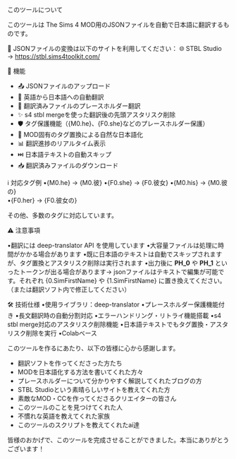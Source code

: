 このツールについて

このツールは The Sims 4 MOD用のJSONファイルを自動で日本語に翻訳するものです。


🔄 JSONファイルの変換は以下のサイトを利用してください：
🌐 STBL Studio → https://stbl.sims4toolkit.com/


🔧 機能

- 📤 JSONファイルのアップロード
- 🔄 英語から日本語への自動翻訳
- 🔧 翻訳済みファイルのプレースホルダー翻訳
- ✨ s4 stbl mergeを使った翻訳後の先頭アスタリスク削除
- 🛡️ タグ保護機能（{M0.he}、{F0.she}などのプレースホルダー保護）
- 📝 MOD固有のタグ置換による自然な日本語化
- 📊 翻訳進捗のリアルタイム表示
- ⏭️ 日本語テキストの自動スキップ
- 📥 翻訳済みファイルのダウンロード



ℹ️ 対応タグ例
•{M0.he}   → {M0.彼} 
•{F0.she}  → {F0.彼女} 
•{M0.his}  → {M0.彼の}  
•{F0.her}  → {F0.彼女の}  

その他、多数のタグに対応しています。


⚠️ 注意事項

•翻訳には deep-translator API を使用しています
•大容量ファイルは処理に時間がかかる場合があります
•既に日本語のテキストは自動でスキップされますが、タグ置換とアスタリスク削除は実行されます
•出力後に __PH_0__ や __PH_1__ といったトークンが出る場合があります→ jsonファイルはテキストで編集が可能です。それぞれ {0.SimFirstName} や {1.SimFirstName} に置き換えてください。（または翻訳ソフト内で修正してください）


🛠️ 技術仕様
•使用ライブラリ：deep-translator
•プレースホルダー保護機能付き
•長文翻訳時の自動分割対応
•エラーハンドリング・リトライ機能搭載
•s4 stbl merge対応のアスタリスク削除機能
•日本語テキストでもタグ置換・アスタリスク削除を実行
•Colabベース











このツールを作るにあたり、以下の皆様に心から感謝します。

- 翻訳ソフトを作ってくださった方たち  
- MODを日本語化する方法を書いてくれた方々  
- プレースホルダーについて分かりやすく解説してくれたブログの方  
- STBL Studioという素晴らしいサイトを教えてくれた方  
- 素敵なMOD・CCを作ってくださるクリエイターの皆さん  
- このツールのことを見つけてくれた人  
- 不慣れな英語を教えてくれた家族
- このツールのスクリプトを教えてくれたai達

皆様のおかげで、このツールを完成させることができました。本当にありがとうございます！
